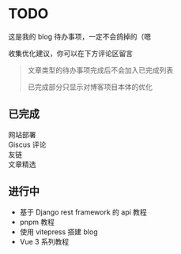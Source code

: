 # TODO

这是我的 blog 待办事项，一定不会鸽掉的（嗯

收集优化建议，你可以在下方评论区留言

> 文章类型的待办事项完成后不会加入已完成列表
>
> 已完成部分只显示对博客项目本体的优化

## 已完成

<div style="display: inline-flex; align-items: center;"><Icon icon="proicons:checkmark-circle" style="color: var(--vp-c-brand-1)" /> 网站部署</div><br/>

<div style="display: inline-flex; align-items: center;"><Icon icon="proicons:checkmark-circle" style="color: var(--vp-c-brand-1)" /> Giscus 评论</div><br/>

<div style="display: inline-flex; align-items: center;"><Icon icon="proicons:checkmark-circle" style="color: var(--vp-c-brand-1)" /> 友链</div><br/>

<div style="display: inline-flex; align-items: center;"><Icon icon="proicons:checkmark-circle" style="color: var(--vp-c-brand-1)" /> 文章精选</div>

## 进行中

- 基于 Django rest framework 的 api 教程
- pnpm 教程
- 使用 vitepress 搭建 blog
- Vue 3 系列教程
